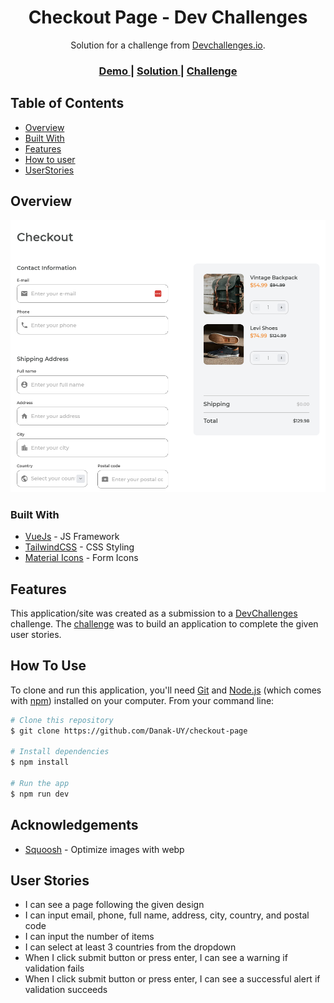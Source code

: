 <!-- Please update value in the {}  -->

<h1 align="center">Checkout Page - Dev Challenges</h1>

<div align="center">
   Solution for a challenge from  <a href="http://devchallenges.io" target="_blank">Devchallenges.io</a>.
</div>

<div align="center">
  <h3>
    <a href="https://checkout-page-azure.vercel.app/">
      Demo
    </a>
    <span> | </span>
    <a href="https://github.com/Danak-UY/checkout-page">
      Solution
    </a>
    <span> | </span>
    <a href="https://devchallenges.io/challenges/0J1NxxGhOUYVqihwegfO">
      Challenge
    </a>
  </h3>
</div>

<!-- TABLE OF CONTENTS -->

## Table of Contents

- [Overview](#overview)
- [Built With](#built-with)
- [Features](#features)
- [How to user](#how-to-use)
- [UserStories](#user-stories)

<!-- OVERVIEW -->

## Overview

![screenshot](./resources/screenshot.png)

### Built With

<!-- This section should list any major frameworks that you built your project using. Here are a few examples.-->

- [VueJs](https://vuejs.org/) - JS Framework
- [TailwindCSS](https://tailwindcss.com/) - CSS Styling
- [Material Icons](https://developers.google.com/fonts/docs/material_icons) - Form Icons

## Features

<!-- List the features of your application or follow the template. Don't share the figma file here :) -->

This application/site was created as a submission to a [DevChallenges](https://devchallenges.io/challenges) challenge. The [challenge](https://devchallenges.io/challenges/0J1NxxGhOUYVqihwegfO) was to build an application to complete the given user stories.

## How To Use

To clone and run this application, you'll need [Git](https://git-scm.com) and [Node.js](https://nodejs.org/en/download/) (which comes with [npm](http://npmjs.com)) installed on your computer. From your command line:

```bash
# Clone this repository
$ git clone https://github.com/Danak-UY/checkout-page

# Install dependencies
$ npm install

# Run the app
$ npm run dev
```

## Acknowledgements

<!-- This section should list any articles or add-ons/plugins that helps you to complete the project. This is optional but it will help you in the future. For exmpale -->

- [Squoosh](https://squoosh.app/) - Optimize images with webp

## User Stories

- I can see a page following the given design
- I can input email, phone, full name, address, city, country, and postal code
- I can input the number of items
- I can select at least 3 countries from the dropdown
- When I click submit button or press enter, I can see a warning if validation fails
- When I click submit button or press enter, I can see a successful alert if validation succeeds
